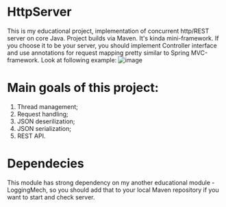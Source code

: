 # HttpServer
This is my educational project, implementation of concurrent http/REST server on core Java. Project builds via Maven. It's kinda mini-framework. If you choose it to be your server, you should implement Controller interface and use annotations for request mapping pretty similar to Spring MVC-framework.
Look at following example:
![image](https://user-images.githubusercontent.com/122008693/212290444-8c6d49a5-187f-4ab2-be4b-7a2908d695d7.png)
# Main goals of this project:
1. Thread management;
2. Request handling;
3. JSON deserilization;
4. JSON serialization;
5. REST API.
# Dependecies
This module has strong dependency on my another educational module - LoggingMech, so you should add that to your local Maven repository if you want to start and check server.
